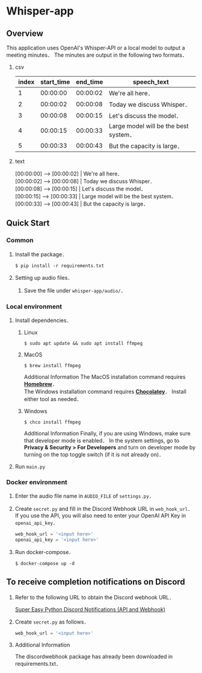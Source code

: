 # Whisper-app

## Overview

This application uses OpenAI's Whisper-API or a local model to output a meeting minutes．
The minutes are output in the following two formats．

1. csv

    | index | start_time | end_time | speech_text |
    | --- | --- | --- | --- |
    | 1 | 00:00:00 | 00:00:02 | We're all here． |
    | 2 | 00:00:02 | 00:00:08 | Today we discuss Whisper． |
    | 3 | 00:00:08 | 00:00:15 | Let's discuss the model． |
    | 4 | 00:00:15 | 00:00:33 | Large model will be the best system． |
    | 5 | 00:00:33 | 00:00:43 | But the capacity is large． |

2. text

    \[00:00:00] --> \[00:00:02] &#124; We're all here．  
    \[00:00:02] --> \[00:00:08] &#124; Today we discuss Whisper．  
    \[00:00:08] --> \[00:00:15] &#124; Let's discuss the model．  
    \[00:00:15] --> \[00:00:33] &#124; Large model will be the best system．  
    \[00:00:33] --> \[00:00:43] &#124; But the capacity is large．  

## Quick Start

### Common

1. Install the package．

    `$ pip install -r requirements.txt`

2. Setting up audio files．

    1. Save the file under `whisper-app/audio/`．

### Local environment

1. Install dependencies．

    1. Linux

        `$ sudo apt update && sudo apt install ffmpeg`

    2. MacOS

        `$ brew install ffmpeg`

        Additional Information
        The MacOS installation command requires **[Homebrew](https://brew.sh/?ref=assemblyai.com)**．  
        The Windows installation command requires **[Chocolatey](https://chocolatey.org/install?ref=assemblyai.com)**．
        Install either tool as needed．

    3. Windows

        `$ chco install ffmpeg`

        Additional Information
        Finally, if you are using Windows, make sure that developer mode is enabled．
        In the system settings, go to **Privacy & Security > For Developers** and turn on developer mode by turning on the top toggle switch (if it is not already on)．

2. Run `main.py`

### Docker environment

1. Enter the audio file name in `AUDIO_FILE` of `settings.py`．

2. Create `secret.py` and fill in the Discord Webhook URL in `web_hook_url`．  
    If you use the API, you will also need to enter your OpenAI API Key in `openai_api_key`．

    ```python
    web_hook_url = '<input here>'
    openai_api_key = '<input here>'
    ```

3. Run docker-compose．

    `$ docker-compose up -d`

## To receive completion notifications on Discord

1. Refer to the following URL to obtain the Discord webhook URL．

    [Super Easy Python Discord Notifications (API and Webhook)](https://10mohi6.medium.com/super-easy-python-discord-notifications-api-and-webhook-9c2d85ffced9)

2. Create `secret.py` as follows．

    ```python
    web_hook_url = '<input here>'
    ```

3. Additional Information

    The discordwebhook package has already been downloaded in requirements.txt．
